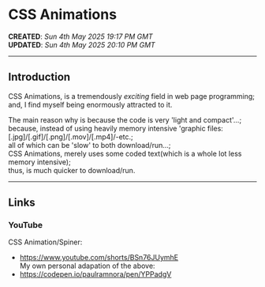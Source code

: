 # CSS Animations

**CREATED**: *Sun 4th May 2025 19:17 PM GMT*  
**UPDATED**: *Sun 4th May 2025 20:10 PM GMT*  

-----

## Introduction

CSS Animations, is a tremendously *exciting* field in web page programming;      
and, I find myself being enormously attracted to it.  

The main reason why is because the code is very 'light and compact'...;  
because, instead of using heavily memory intensive 'graphic files:  
[.jpg]/[.gif]/[.png]/[.mov]/[.mp4]/-etc.;        
all of which can be 'slow' to both download/run...;         
CSS Animations, merely uses some coded text(which is a whole lot less memory intensive);  
thus, is much quicker to download/run.      

-----

## Links

### YouTube 

CSS Animation/Spiner:   
- https://www.youtube.com/shorts/BSn76JUymhE  
My own personal adapation of the above:    
-  https://codepen.io/paulramnora/pen/YPPadgV   

